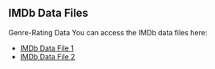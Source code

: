 ## IMDb Data Files
Genre-Rating Data
You can access the IMDb data files here:
- [IMDb Data File 1](https://drive.google.com/file/d/1LCMX5FF7wpUGo3zOiG6ddXQJUpNVX3xf/view?usp=drive_link)
- [IMDb Data File 2](https://drive.google.com/file/d/1BjYfqtJrlNB5lRe0hxWWxZMYPd2x3I-A/view?usp=drive_link)
